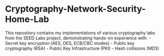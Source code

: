 # Cryptography-Network-Security-Home-Lab
This repository contains my implementations of various cryptography labs from the SEED Labs project, demonstrating hands-on experience with: - Secret key encryption (AES, DES, ECB/CBC modes) - Public key cryptography (RSA) - Public Key Infrastructure (PKI) - Hash collisions (MD5)

